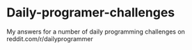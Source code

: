 Daily-programer-challenges
==========================

My answers for a number of daily programming challenges on reddit.com/r/dailyprogrammer
